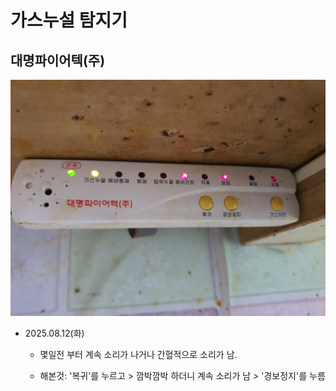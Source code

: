 # 가스누설 탐지기

## 대명파이어텍(주)

![alt text](가스누설탐지_대명파이어텍-1.jpg)

* 2025.08.12(화)
  - 몇일전 부터 계속 소리가 나거나 간혈적으로 소리가 남.

  - 해본것: '복귀'를 누르고 > 깜박깜박 하더니 계속 소리가 남 > '경보정지'를 누름